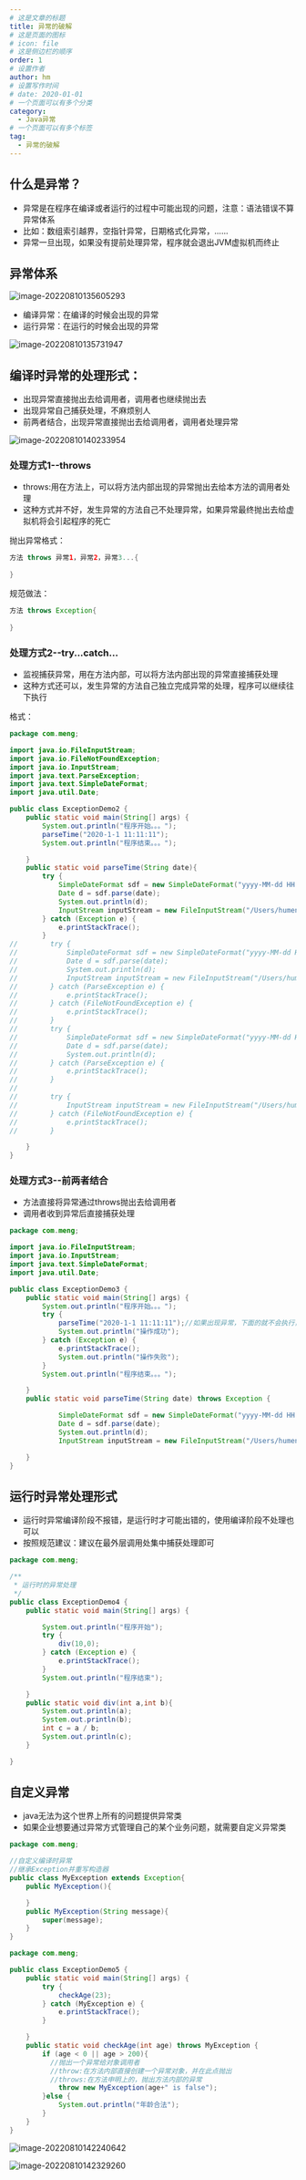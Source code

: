 ```yaml
---
# 这是文章的标题
title: 异常的破解
# 这是页面的图标
# icon: file
# 这是侧边栏的顺序
order: 1
# 设置作者
author: hm
# 设置写作时间
# date: 2020-01-01
# 一个页面可以有多个分类
category:
  - Java异常
# 一个页面可以有多个标签
tag:
  - 异常的破解
---
```


## 什么是异常？

- 异常是在程序在编译或者运行的过程中可能出现的问题，注意：语法错误不算异常体系
- 比如：数组索引越界，空指针异常，日期格式化异常，......
- 异常一旦出现，如果没有提前处理异常，程序就会退出JVM虚拟机而终止

## 异常体系

![image-20220810135605293](https://raw.githubusercontent.com/redyouzi/images-for-blog/main/img02/202208101356409.png)



- 编译异常：在编译的时候会出现的异常
- 运行异常：在运行的时候会出现的异常

![image-20220810135731947](https://raw.githubusercontent.com/redyouzi/images-for-blog/main/img02/202208101357997.png)



## 编译时异常的处理形式：

- 出现异常直接抛出去给调用者，调用者也继续抛出去
- 出现异常自己捕获处理，不麻烦别人
- 前两者结合，出现异常直接抛出去给调用者，调用者处理异常

![image-20220810140233954](https://raw.githubusercontent.com/redyouzi/images-for-blog/main/img02/202208101402036.png)



### 处理方式1--throws

- throws:用在方法上，可以将方法内部出现的异常抛出去给本方法的调用者处理
- 这种方式并不好，发生异常的方法自己不处理异常，如果异常最终抛出去给虚拟机将会引起程序的死亡

抛出异常格式：

```java
方法 throws 异常1，异常2，异常3...{
  
}
```

规范做法：

```java
方法 throws Exception{
  
}
```



### 处理方式2--try...catch...

- 监视捕获异常，用在方法内部，可以将方法内部出现的异常直接捕获处理
- 这种方式还可以，发生异常的方法自己独立完成异常的处理，程序可以继续往下执行

格式：

```java
package com.meng;

import java.io.FileInputStream;
import java.io.FileNotFoundException;
import java.io.InputStream;
import java.text.ParseException;
import java.text.SimpleDateFormat;
import java.util.Date;

public class ExceptionDemo2 {
    public static void main(String[] args) {
        System.out.println("程序开始。。。");
        parseTime("2020-1-1 11:11:11");
        System.out.println("程序结束。。。");

    }
    public static void parseTime(String date){
        try {
            SimpleDateFormat sdf = new SimpleDateFormat("yyyy-MM-dd HH:mm:ss");
            Date d = sdf.parse(date);
            System.out.println(d);
            InputStream inputStream = new FileInputStream("/Users/humeng/Pictures/1.jpg");
        } catch (Exception e) {
            e.printStackTrace();
        }
//        try {
//            SimpleDateFormat sdf = new SimpleDateFormat("yyyy-MM-dd HH:mm:ss");
//            Date d = sdf.parse(date);
//            System.out.println(d);
//            InputStream inputStream = new FileInputStream("/Users/humeng/Pictures/1.jpg");
//        } catch (ParseException e) {
//            e.printStackTrace();
//        } catch (FileNotFoundException e) {
//            e.printStackTrace();
//        }
//        try {
//            SimpleDateFormat sdf = new SimpleDateFormat("yyyy-MM-dd HH:mm:ss");
//            Date d = sdf.parse(date);
//            System.out.println(d);
//        } catch (ParseException e) {
//            e.printStackTrace();
//        }
//
//        try {
//            InputStream inputStream = new FileInputStream("/Users/humeng/Pictures/1.jpg");
//        } catch (FileNotFoundException e) {
//            e.printStackTrace();
//        }

    }
}

```

### 处理方式3--前两者结合

- 方法直接将异常通过throws抛出去给调用者
- 调用者收到异常后直接捕获处理

```java
package com.meng;

import java.io.FileInputStream;
import java.io.InputStream;
import java.text.SimpleDateFormat;
import java.util.Date;

public class ExceptionDemo3 {
    public static void main(String[] args) {
        System.out.println("程序开始。。。");
        try {
            parseTime("2020-1-1 11:11:11");//如果出现异常，下面的就不会执行，而直接跳到catch
            System.out.println("操作成功");
        } catch (Exception e) {
            e.printStackTrace();
            System.out.println("操作失败");
        }
        System.out.println("程序结束。。。");

    }
    public static void parseTime(String date) throws Exception {

            SimpleDateFormat sdf = new SimpleDateFormat("yyyy-MM-dd HH:mm:ss");
            Date d = sdf.parse(date);
            System.out.println(d);
            InputStream inputStream = new FileInputStream("/Users/humeng/Pictures/1.jpg");

    }
}

```



## 运行时异常处理形式

- 运行时异常编译阶段不报错，是运行时才可能出错的，使用编译阶段不处理也可以
- 按照规范建议：建议在最外层调用处集中捕获处理即可

```java
package com.meng;

/**
 * 运行时的异常处理
 */
public class ExceptionDemo4 {
    public static void main(String[] args) {

        System.out.println("程序开始");
        try {
            div(10,0);
        } catch (Exception e) {
            e.printStackTrace();
        }
        System.out.println("程序结束");

    }
    public static void div(int a,int b){
        System.out.println(a);
        System.out.println(b);
        int c = a / b;
        System.out.println(c);
    }

}

```

## 自定义异常

- java无法为这个世界上所有的问题提供异常类
- 如果企业想要通过异常方式管理自己的某个业务问题，就需要自定义异常类

```java
package com.meng;

//自定义编译时异常
//继承Exception并重写构造器
public class MyException extends Exception{
    public MyException(){

    }
    public MyException(String message){
        super(message);
    }
}

```

```java
package com.meng;

public class ExceptionDemo5 {
    public static void main(String[] args) {
        try {
            checkAge(23);
        } catch (MyException e) {
            e.printStackTrace();
        }

    }
    public static void checkAge(int age) throws MyException {
        if (age < 0 || age > 200){
          //抛出一个异常给对象调用者
          //throw:在方法内部直接创建一个异常对象，并在此点抛出
          //throws:在方法申明上的，抛出方法内部的异常
            throw new MyException(age+" is false");
        }else {
            System.out.println("年龄合法");
        }
    }
}

```

![image-20220810142240642](https://raw.githubusercontent.com/redyouzi/images-for-blog/main/img02/202208101422688.png)

![image-20220810142329260](https://raw.githubusercontent.com/redyouzi/images-for-blog/main/img02/202208101423317.png)

